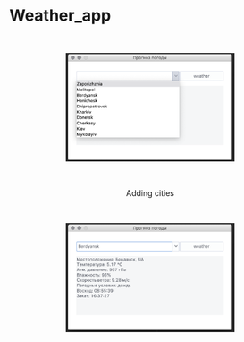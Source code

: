 # Weather_app

<br>
<p align="center">
  <img width=60% height=50% src="https://github.com/Al-x-R/Weather_app/blob/master/Resources/1.png?raw=true">
</p>
<br>
<p align="center">
Adding cities
</p>
<br>
<p align="center">
  <img width=60% height=50% src="https://github.com/Al-x-R/Weather_app/blob/master/Resources/2.png?raw=true">
</p>
<br>